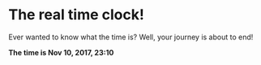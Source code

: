 # The real time clock!

Ever wanted to know what the time is? Well, your journey is about to end!

**The time is Nov 10, 2017, 23:10**